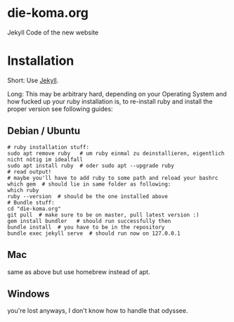 # die-koma.org
Jekyll Code of the new website


# Installation
Short: Use [Jekyll](https://jekyllrb.com/).

Long: This may be arbitrary hard, depending on your Operating System and how fucked up your ruby installation is, to re-install ruby and install the proper version see following guides:


## Debian / Ubuntu

    # ruby installation stuff:
    sudo apt remove ruby   # um ruby einmal zu deinstallieren, eigentlich nicht nötig im idealfall
    sudo apt install ruby  # oder sudo apt --upgrade ruby
    # read output!
    # maybe you'll have to add ruby to some path and reload your bashrc
    which gem  # should lie in same folder as following:
    which ruby
    ruby --version  # should be the one installed above
    # Bundle stuff:
    cd "die-koma.org"
    git pull  # make sure to be on master, pull latest version :)
    gem install bundler   # should run successfully then
    bundle install  # you have to be in the repository
    bundle exec jekyll serve  # should run now on 127.0.0.1

## Mac
same as above but use homebrew instead of apt.


## Windows
you're lost anyways, I don't know how to handle that odyssee.
